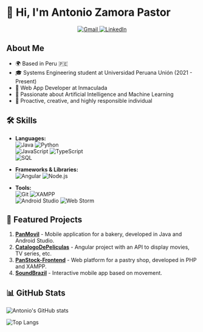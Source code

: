 # 👋 Hi, I'm Antonio Zamora Pastor

<div align="center">
  <a href="mailto:antoniozp02@gmail.com">
    <img src="https://img.shields.io/badge/gmail-EA4335?style=for-the-badge&logo=gmail&logoColor=white" alt="Gmail">
  </a>
<a href="https://linkedin.com/in/antonio-zamora-pastor-9a25182a8">
  <img src="https://img.shields.io/badge/LINKEDIN-0A66C2?style=for-the-badge&logo=linkedin&logoColor=white" alt="LinkedIn">
</a>
</div>

## About Me

- 🌍 Based in Peru 🇵🇪
- 🎓 Systems Engineering student at Universidad Peruana Unión (2021 - Present)
- 💼 Web App Developer at Inmaculada
- 🤖 Passionate about Artificial Intelligence and Machine Learning
- 🚀 Proactive, creative, and highly responsible individual

## 🛠️ Skills

- **Languages:**  
  ![Java](https://img.shields.io/badge/Java-ED8B00?style=for-the-badge&logo=OpenJdk&logoColor=white) ![Python](https://img.shields.io/badge/Python-3776AB?style=for-the-badge&logo=python&logoColor=white)  
  ![JavaScript](https://img.shields.io/badge/JavaScript-F7DF1E?style=for-the-badge&logo=javascript&logoColor=black) ![TypeScript](https://img.shields.io/badge/typescript-3178C6?style=for-the-badge&logo=typescript&logoColor=white)   
  ![SQL](https://img.shields.io/badge/SQL-4169E1?style=for-the-badge&logo=postgresql&logoColor=white)

- **Frameworks & Libraries:**  
  ![Angular](https://img.shields.io/badge/Angular-DD0031?style=for-the-badge&logo=angular&logoColor=white) ![Node.js](https://img.shields.io/badge/Node.js-43853D?style=for-the-badge&logo=node.js&logoColor=white)

- **Tools:**  
  ![Git](https://img.shields.io/badge/Git-F05032?style=for-the-badge&logo=git&logoColor=white) ![XAMPP](https://img.shields.io/badge/XAMPP-FB7A24?style=for-the-badge&logo=xampp&logoColor=white)  
  ![Android Studio](https://img.shields.io/badge/Android_Studio-16A34A?style=for-the-badge&logo=android-studio&logoColor=white)
  ![Web Storm](https://img.shields.io/badge/webstorm-000000?style=for-the-badge&logo=webstorm&logoColor=white)

## 📂 Featured Projects

1. **[PanMovil](https://github.com/antoniozamora2002/PanMovil)** - Mobile application for a bakery, developed in Java
   and Android Studio.
2. **[CatalogoDePeliculas](https://github.com/antoniozamora2002/CatalogoDePeliculas)** - Angular project with an API to
   display movies, TV series, etc.
3. **[PanStock-Frontend](https://github.com/MarcoRC12/PanStock-Frontend)** - Web platform for a pastry shop, developed
   in PHP and XAMPP.
4. **[SoundBrazil](https://github.com/antoniozamora2002/SoundBrazil)** - Interactive mobile app based on movement.

## 📊 GitHub Stats

![Antonio's GitHub stats](https://github-readme-stats.vercel.app/api?username=antoniozamora2002&show_icons=true&theme=radical)

![Top Langs](https://github-readme-stats.vercel.app/api/top-langs/?username=antoniozamora2002&layout=compact&theme=radical)
